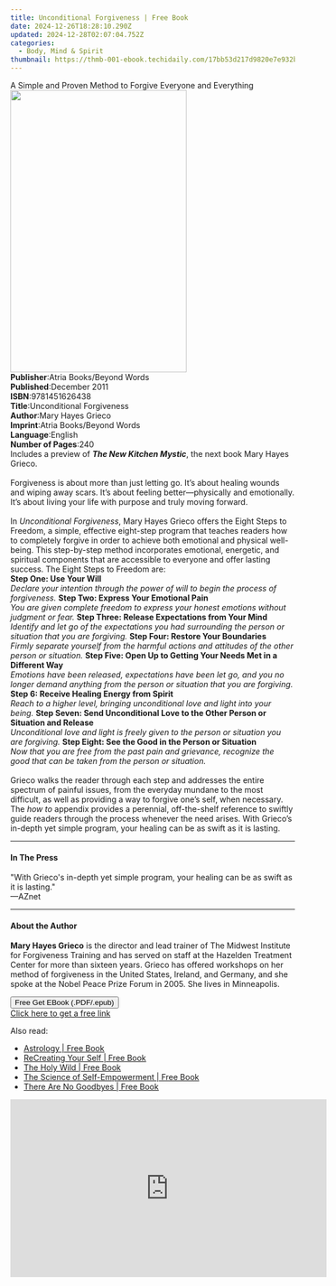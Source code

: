 ```yaml
---
title: Unconditional Forgiveness | Free Book
date: 2024-12-26T18:28:10.290Z
updated: 2024-12-28T02:07:04.752Z
categories:
  - Body, Mind & Spirit
thumbnail: https://thmb-001-ebook.techidaily.com/17bb53d217d9820e7e932b3630e43de6d2d9bba855eee965144e717df59d0321.jpg
---
```

<main id="book-container">
  <div class="flex flex-col">
    <div class="book-brief flex-1 py-6 px-4 sm:p-6 md:py-10 md:px-8">
      <!-- brief-->
      <div class="book-brief-main">
        A Simple and Proven Method to Forgive Everyone and Everything
      </div>
    </div>
    <div
      class="book-meta-info flex-1 grid gap-4 col-start-1 col-end-3 row-start-1 sm:mb-6 sm:grid-cols-4 lg:gap-6 lg:col-start-2 lg:row-end-6 lg:row-span-6 lg:mb-0"
    >
      <div
        class="book-meta-info-left place-content-center mt-4 p-4 text-sm leading-6 col-start-2 col-span-2 dark:text-slate-400"
      >
        <img
          class="w-full h-500 object-cover rounded-lg sm:h-255 sm:col-span-2 lg:col-span-full"
          src="https://img-001-ebook.techidaily.com/611ab9e66598b524ec4f33b31047cf7bf8e9e3f6ec2ef828cc7b7234e80553cd.jpg"
          alt=""
          width="312"
          height="500"
        />
      </div>
      <div
        class="book-meta-info-right mt-2 col-start-1 row-start-2 col-span-3 self-center"
      >
        <!-- meta data  -->
        <div class="flex flex-col px-4 md:px-8">
          <div class="flex-1">
            <strong>Publisher</strong>:<span class="px-2"
              >Atria Books/Beyond Words</span
            >
          </div>
          <div class="flex-1">
            <strong>Published</strong>:<span class="px-2">December 2011</span>
          </div>
          <div class="flex-1">
            <strong>ISBN</strong>:<span class="px-2">9781451626438</span>
          </div>
          <div class="flex-1">
            <strong>Title</strong>:<span class="px-2"
              >Unconditional Forgiveness</span
            >
          </div>
          <div class="flex-1">
            <strong>Author</strong>:<span class="px-2">Mary Hayes Grieco</span>
          </div>
          <div class="flex-1">
            <strong>Imprint</strong>:<span class="px-2"
              >Atria Books/Beyond Words</span
            >
          </div>
          <div class="flex-1">
            <strong>Language</strong>:<span class="px-2">English</span>
          </div>
          <div class="flex-1">
            <strong>Number of Pages</strong>:<span class="px-2">240</span>
          </div>
        </div>
      </div>
    </div>
    <div class="book-description flex-1 py-6 px-4 sm:p-6 md:py-10 md:px-8">
      <div class="book-description-main">
        <div accordion-content="" id="description">
          Includes a preview of <b><i>The New Kitchen Mystic</i></b
          >, the next book Mary Hayes Grieco.<br />
          <br />Forgiveness is about more than just letting go. It’s about
          healing wounds and wiping away scars. It’s about feeling
          better—physically and emotionally. It’s about living your life with
          purpose and truly moving forward.<br />
          <br />In <i>Unconditional Forgiveness</i>, Mary Hayes Grieco offers
          the Eight Steps to Freedom, a simple, effective eight-step program
          that teaches readers how to completely forgive in order to achieve
          both emotional and physical well-being. This step-by-step method
          incorporates emotional, energetic, and spiritual components that are
          accessible to everyone and offer lasting success. The Eight Steps to
          Freedom are:<br />
          <b>Step One: Use Your Will</b
          ><i
            ><br />Declare your intention through the power of will to begin the
            process of forgiveness.</i
          >
          <b>Step Two: Express Your Emotional Pain</b
          ><i
            ><br />You are given complete freedom to express your honest
            emotions without judgment or fear.</i
          >
          <b>Step Three: Release Expectations from Your Mind</b
          ><i
            ><br />Identify and let go of the expectations you had surrounding
            the person or situation that you are forgiving.</i
          >
          <b>Step Four: Restore Your Boundaries</b
          ><i
            ><br />Firmly separate yourself from the harmful actions and
            attitudes of the other person or situation.</i
          >
          <b>Step Five: Open Up to Getting Your Needs Met in a Different Way</b
          ><i
            ><br />Emotions have been released, expectations have been let go,
            and you no longer demand anything from the person or situation that
            you are forgiving.</i
          >
          <b>Step 6: Receive Healing Energy from Spirit</b
          ><i
            ><br />Reach to a higher level, bringing unconditional love and
            light into your being.</i
          >
          <b
            >Step Seven: Send Unconditional Love to the Other Person or
            Situation and Release</b
          ><i
            ><br />Unconditional love and light is freely given to the person or
            situation you are forgiving.</i
          >
          <b>Step Eight: See the Good in the Person or Situation</b
          ><i
            ><br />Now that you are free from the past pain and grievance,
            recognize the good that can be taken from the person or
            situation.</i
          ><br />
          <br />Grieco walks the reader through each step and addresses the
          entire spectrum of painful issues, from the everyday mundane to the
          most difficult, as well as providing a way to forgive one’s self, when
          necessary. The <i>how to</i> appendix provides a perennial,
          off-the-shelf reference to swiftly guide readers through the process
          whenever the need arises. With Grieco’s in-depth yet simple program,
          your healing can be as swift as it is lasting.
        </div>
        <div class="accordion-fader"></div>
      </div>
    </div>
    <div class="book-excerpts flex-1 py-6 px-4 sm:p-6 md:py-10 md:px-8">
      <!-- excerpts-->
      <div class="book-excerpts-main">
        <hr />
        <h4 class="placeholder placeholder-heading">
          <span>In The Press</span>
        </h4>
        <p>
          "With Grieco's in-depth yet simple program, your healing can be as
          swift as it is lasting."<br />—AZnet
        </p>
      </div>
    </div>
    <div class="book-about-author flex-1 py-6 px-4 sm:p-6 md:py-10 md:px-8">
      <!-- about author-->
      <div class="book-main-author-main">
        <hr />
        <h4 class="placeholder placeholder-heading">
          <span>About the Author</span>
        </h4>
        <p>
          <b>Mary Hayes Grieco</b> is the director and lead trainer of The
          Midwest Institute for Forgiveness Training and has served on staff at
          the Hazelden Treatment Center for more than sixteen years. Grieco has
          offered workshops on her method of forgiveness in the United States,
          Ireland, and Germany, and she spoke at the Nobel Peace Prize Forum in
          2005. She lives in Minneapolis.
        </p>
      </div>
    </div>
    <div class="book-free-get flex-1 py-6 px-4 sm:p-6 md:py-10 md:px-8">
      <button
        id="btn-free-get"
        class="bg-blue-500 hover:bg-blue-700 text-white font-bold py-2 px-4 rounded"
      >
        Free Get EBook (.PDF/.epub)
      </button>
      <div id="countdown-display" class="px-2 text-lg mt-2"></div>
      <a
        id="free-link"
        class="hidden bg-blue-500 hover:bg-blue-700 text-white font-bold py-2 px-4 rounded"
        href="https://www.ebooks.com/en-us/book/673193/unconditional-forgiveness/mary-hayes-grieco/"
        target="_blank"
        >Click here to get a free link</a
      >
    </div>
    <script>
      let countdownTime = 0;
      let countdownInterval = null;
      document
        .getElementById('btn-free-get')
        .addEventListener('click', startCountdown);
      function startCountdown() {
        countdownTime = new Date().getTime() + 60000 * 3;
        countdownInterval = setInterval(updateCountdown, 1000);
        document.getElementById('btn-free-get').disabled = true;
        document
          .getElementById('btn-free-get')
          .classList.add('bg-gray-500', 'cursor-not-allowed');
      }
      function updateCountdown() {
        let currentTime = new Date().getTime();
        let timeLeft = countdownTime - currentTime;
        let secondsLeft = Math.floor(timeLeft / 1000);
        document.getElementById('countdown-display').innerHTML =
          `Remaining time: ${secondsLeft} seconds.`;
        if (secondsLeft <= 0) {
          clearInterval(countdownInterval);
          document.getElementById('btn-free-get').classList.add('hidden');
          document.getElementById('free-link').classList.remove('hidden');
          document.getElementById('countdown-display').innerHTML = '';
        }
      }
    </script>
  </div>
</main>

<ins class="adsbygoogle"
      style="display:block"
      data-ad-client="ca-pub-7571918770474297"
      data-ad-slot="8358498916"
      data-ad-format="auto"
      data-full-width-responsive="true"></ins>
    

<span class="atpl-alsoreadstyle">Also read:</span>
<div><ul>
<li><a href="https://novels-ebooks.techidaily.com/96325944-9780744044584-astrology/"><u>Astrology | Free Book</u></a></li>
<li><a href="https://novels-ebooks.techidaily.com/96321064-9781401945664-recreating-your-self/"><u>ReCreating Your Self | Free Book</u></a></li>
<li><a href="https://novels-ebooks.techidaily.com/96325367-9781608685288-the-holy-wild/"><u>The Holy Wild | Free Book</u></a></li>
<li><a href="https://novels-ebooks.techidaily.com/96323522-9781401957254-the-science-of-self-empowerment/"><u>The Science of Self-Empowerment | Free Book</u></a></li>
<li><a href="https://novels-ebooks.techidaily.com/96321063-9781401933876-there-are-no-goodbyes/"><u>There Are No Goodbyes | Free Book</u></a></li>
</ul></div>

<!-- affiliate ads begin -->
<iframe width="560" height="315" src="https://www.youtube.com/embed/hHPljBHrvkA?si=HwdfDM9rlbABSIrx" title="YouTube video player" frameborder="0" allow="accelerometer; autoplay; clipboard-write; encrypted-media; gyroscope; picture-in-picture; web-share" referrerpolicy="strict-origin-when-cross-origin" allowfullscreen></iframe>
<!-- affiliate ads end -->

